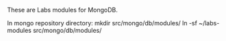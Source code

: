 These are Labs modules for MongoDB.

In mongo repository directory:
   mkdir src/mongo/db/modules/
   ln -sf ~/labs-modules src/mongo/db/modules/
